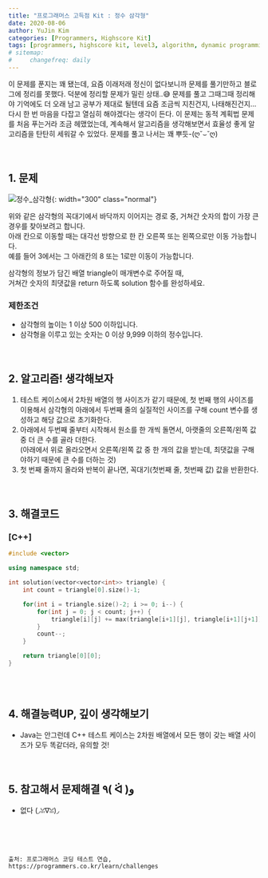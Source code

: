 ```yaml
---
title: "프로그래머스 고득점 Kit : 정수 삼각형"
date: 2020-08-06
author: YuJin Kim
categories: [Programmers, Highscore Kit]
tags: [programmers, highscore kit, level3, algorithm, dynamic programming, c++]
# sitemap:
#     changefreq: daily
---
```


이 문제를 푼지는 꽤 됐는데, 요즘 이래저래 정신이 없다보니까 문제를 풀기만하고 블로그에 정리를 못했다. 덕분에 정리할 문제가 밀린 상태..😅 문제를 풀고 그때그때 정리해야 기억에도 더 오래 남고 공부가 제대로 될텐데 요즘 조금씩 지친건지, 나태해진건지... 다시 한 번 마음을 다잡고 열심히 해야겠다는 생각이 든다. 이 문제는 동적 계획법 문제를 처음 푸는거라 조금 헤맸었는데, 계속해서 알고리즘을 생각해보면서 효율성 좋게 알고리즘을 탄탄히 세워갈 수 있었다. 문제를 풀고 나서는 꽤 뿌듯-(ღ˘⌣˘ღ)  
<br/>
<br/>

## 1. 문제

![정수_삼각형](https://grepp-programmers.s3.amazonaws.com/files/production/97ec02cc39/296a0863-a418-431d-9e8c-e57f7a9722ac.png){: width="300" class="normal"}

위와 같은 삼각형의 꼭대기에서 바닥까지 이어지는 경로 중, 거쳐간 숫자의 합이 가장 큰 경우를 찾아보려고 합니다.  
아래 칸으로 이동할 때는 대각선 방향으로 한 칸 오른쪽 또는 왼쪽으로만 이동 가능합니다.  
예를 들어 3에서는 그 아래칸의 8 또는 1로만 이동이 가능합니다.

삼각형의 정보가 담긴 배열 triangle이 매개변수로 주어질 때,  
거쳐간 숫자의 최댓값을 return 하도록 solution 함수를 완성하세요.

### 제한조건

- 삼각형의 높이는 1 이상 500 이하입니다.
- 삼각형을 이루고 있는 숫자는 0 이상 9,999 이하의 정수입니다.
  <br/><br/><br/>

## 2. 알고리즘! 생각해보자

1. 테스트 케이스에서 2차원 배열의 행 사이즈가 같기 때문에, 첫 번째 행의 사이즈를 이용해서 삼각형의 아래에서 두번째 줄의 실질적인 사이즈를 구해 count 변수를 생성하고 해당 값으로 초기화한다.
2. 아래에서 두번째 줄부터 시작해서 원소를 한 개씩 돌면서, 아랫줄의 오른쪽/왼쪽 값 중 더 큰 수를 골라 더한다.  
   (아래에서 위로 올라오면서 오른쪽/왼쪽 값 중 한 개의 값을 받는데, 최댓값을 구해야하기 때문에 큰 수를 더하는 것)
3. 첫 번째 줄까지 올라와 반복이 끝나면, 꼭대기(첫번째 줄, 첫번째 값) 값을 반환한다.  
   <br/><br/>

## 3. 해결코드

### [C++]

```c++
#include <vector>

using namespace std;

int solution(vector<vector<int>> triangle) {
    int count = triangle[0].size()-1;

    for(int i = triangle.size()-2; i >= 0; i--) {
        for(int j = 0; j < count; j++) {
            triangle[i][j] += max(triangle[i+1][j], triangle[i+1][j+1]);
        }
        count--;
    }

    return triangle[0][0];
}
```

<br/><br/>

## 4. 해결능력UP, 깊이 생각해보기

- Java는 안그런데 C++ 테스트 케이스는 2차원 배열에서 모든 행이 갖는 배열 사이즈가 모두 똑같더라, 유의할 것!
  <br/><br/><br/>

## 5. 참고해서 문제해결 ٩( ᐛ )و

- 없다 (◞ꈍ∇ꈍ)◞

<br/><br/><br/>

```
출처: 프로그래머스 코딩 테스트 연습, https://programmers.co.kr/learn/challenges
```
